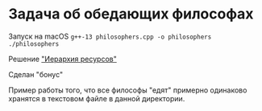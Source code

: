 # Задача об обедающих философах

Запуск на macOS `g++-13 philosophers.cpp -o philosophers`
`./philosophers`

Решение ["Иерархия ресурсов"](https://ru.wikipedia.org/wiki/%D0%97%D0%B0%D0%B4%D0%B0%D1%87%D0%B0_%D0%BE%D0%B1_%D0%BE%D0%B1%D0%B5%D0%B4%D0%B0%D1%8E%D1%89%D0%B8%D1%85_%D1%84%D0%B8%D0%BB%D0%BE%D1%81%D0%BE%D1%84%D0%B0%D1%85#%D0%98%D0%B5%D1%80%D0%B0%D1%80%D1%85%D0%B8%D1%8F_%D1%80%D0%B5%D1%81%D1%83%D1%80%D1%81%D0%BE%D0%B2)

Сделан "бонус"

Пример работы того, что все философы "едят" примерно одинаково хранятся в текстовом файле в данной директории.
